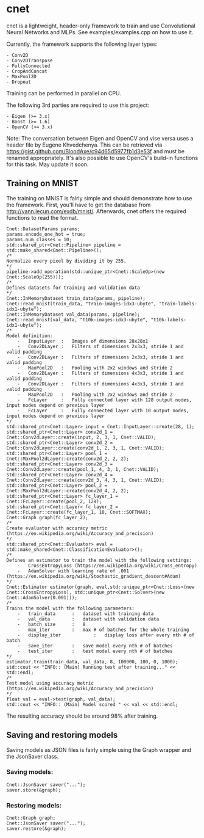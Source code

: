 # cnet
cnet is a lightweight, header-only framework to train and use Convolutional Neural Networks and MLPs. See examples/examples.cpp on how to use it.

Currently, the framework supports the following layer types:

    - Conv2D
    - Conv2DTranspose
    - FullyConnected
    - CropAndConcat
    - MaxPool2D
    - Dropout

Training can be performed in parallel on CPU.

The following 3rd parties are required to use this project:

    - Eigen (>= 3.x)
    - Boost (>= 1.6)
    - OpenCV (>= 3.x)


Note: The conversation between Eigen and OpenCV and vise versa uses a header file by Eugene Khvedchenya. This can be retrieved via https://gist.github.com/BloodAxe/c94d65d5977fb1d3e53f and must be renamed appropriately. It's also possible to use OpenCV's build-in functions for this task. May update it soon. 

## Training on MNIST

The training on MNIST is fairly simple and should demonstrate how to use the framework. First, you'll have to get the database from http://yann.lecun.com/exdb/mnist/. Afterwards, cnet offers the required functions to read the format.	

    Cnet::DatasetParams params;
	params.encode_one_hot = true;
	params.num_classes = 10;
	std::shared_ptr<Cnet::Pipeline> pipeline = std::make_shared<Cnet::Pipeline>();
	/*
	Normalize every pixel by dividing it by 255.
	*/
	pipeline->add_operation(std::unique_ptr<Cnet::ScaleOp>(new Cnet::ScaleOp(255)));
	/*
	Defines datasets for training and validation data
	*/
	Cnet::InMemoryDataset train_data(params, pipeline);
	Cnet::read_mnist(train_data, "train-images-idx3-ubyte", "train-labels-idx1-ubyte");
	Cnet::InMemoryDataset val_data(params, pipeline);
	Cnet::read_mnist(val_data, "t10k-images-idx3-ubyte", "t10k-labels-idx1-ubyte");
	/*
	Model definition:
		-	InputLayer	:	Images of dimensions 28x28x1 
		-	Conv2DLayer	:	Filters of dimensions 2x3x3, stride 1 and valid padding
		-	Conv2DLayer	:	Filters of dimensions 2x3x3, stride 1 and valid padding
		-	MaxPool2D	:	Pooling with 2x2 windows and stride 2 
		-	Conv2DLayer	:	Filters of dimensions 4x3x3, stride 1 and valid padding
		-	Conv2DLayer	:	Filters of dimensions 4x3x3, stride 1 and valid padding
		-	MaxPool2D	:	Pooling with 2x2 windows and stride 2
		-	FcLayer		:	Fully connected layer with 128 output nodes, input nodes depend on previous layer
		-	FcLayer		:	Fully connected layer with 10 output nodes, input nodes depend on previous layer	 
	*/
	std::shared_ptr<Cnet::Layer> input = Cnet::InputLayer::create(28, 1);
	std::shared_ptr<Cnet::Layer> conv2d_1 = Cnet::Conv2dLayer::create(input, 2, 3, 1, Cnet::VALID);
	std::shared_ptr<Cnet::Layer> conv2d_2 = Cnet::Conv2dLayer::create(conv2d_1, 2, 3, 1, Cnet::VALID);
	std::shared_ptr<Cnet::Layer> pool_1 = Cnet::MaxPool2dLayer::create(conv2d_2, 2, 2);
	std::shared_ptr<Cnet::Layer> conv2d_3 = Cnet::Conv2dLayer::create(pool_1, 4, 3, 1, Cnet::VALID);
	std::shared_ptr<Cnet::Layer> conv2d_4 = Cnet::Conv2dLayer::create(conv2d_3, 4, 3, 1, Cnet::VALID);
	std::shared_ptr<Cnet::Layer> pool_2 = Cnet::MaxPool2dLayer::create(conv2d_4, 2, 2);
	std::shared_ptr<Cnet::Layer> fc_layer_1 = Cnet::FcLayer::create(pool_2, 128);
	std::shared_ptr<Cnet::Layer> fc_layer_2 = Cnet::FcLayer::create(fc_layer_1, 10, Cnet::SOFTMAX);
	Cnet::Graph graph(fc_layer_2);
	/*
	Create evaluator with accuracy metric (https://en.wikipedia.org/wiki/Accuracy_and_precision)
	*/
	std::shared_ptr<Cnet::Evaluator> eval = std::make_shared<Cnet::ClassificationEvaluator>();
	/*
	Defines an estimator to train the model with the following settings:
		-	CrossEntropyLoss (https://en.wikipedia.org/wiki/Cross_entropy)
		-	AdamSolver with learning rate of .001 (https://en.wikipedia.org/wiki/Stochastic_gradient_descent#Adam)
	*/
	Cnet::Estimator estimator(graph, eval,std::unique_ptr<Cnet::Loss>(new Cnet::CrossEntropyLoss), std::unique_ptr<Cnet::Solver>(new Cnet::AdamSolver(0.001)));
	/*
	Trains the model with the following parameters:
		-	train_data		:	dataset with training data
		-	val_data		: 	dataset with validation data
		-	batch_size		: 	8
		-	max_iter		: 	max # of batches for the whole training
		-	display_iter	        : 	display loss after every nth # of batch
		-	save_iter		:	save model every nth # of batches
		-	test_iter		:	test model every nth # of batches
	*/
	estimator.train(train_data, val_data, 8, 100000, 100, 0, 1000);
	std::cout << "INFO:: (Main) Running test after training..." << std::endl;
	/*
	Test model using accuracy metric (https://en.wikipedia.org/wiki/Accuracy_and_precision)
	*/
	float val = eval->test(graph, val_data);
	std::cout << "INFO:: (Main) Model scored " << val << std::endl;

The resulting accuracy should be around 98% after training.

## Saving and restoring models

Saving models as JSON files is fairly simple using the Graph wrapper and the JsonSaver class.

### Saving models:

    Cnet::JsonSaver saver("...");
	saver.store(&graph);

### Restoring models:

    Cnet::Graph graph;
    Cnet::JsonSaver saver("...");
	saver.restore(&graph);





